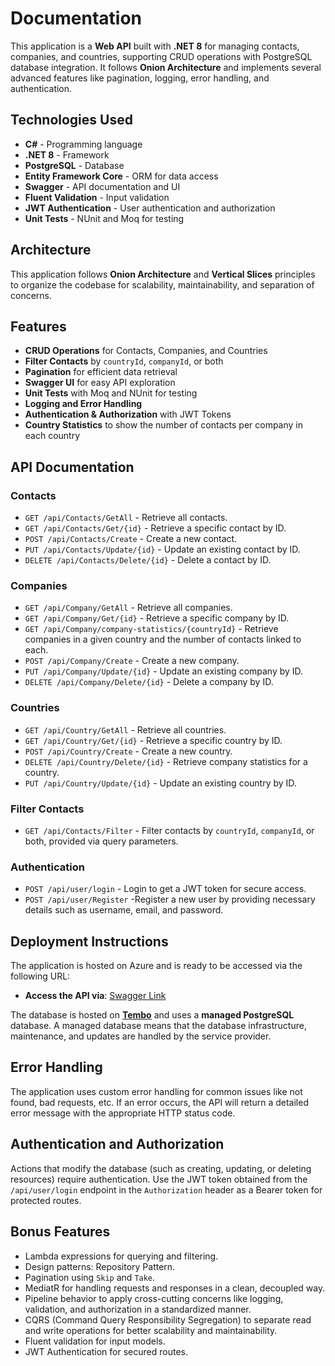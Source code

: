 # Documentation

This application is a **Web API** built with **.NET 8** for managing contacts, companies, and countries, supporting CRUD operations with PostgreSQL database integration. It follows **Onion Architecture** and implements several advanced features like pagination, logging, error handling, and authentication.

## **Technologies Used**

- **C#** - Programming language
- **.NET 8** - Framework
- **PostgreSQL** - Database
- **Entity Framework Core** - ORM for data access
- **Swagger** - API documentation and UI
- **Fluent Validation** - Input validation
- **JWT Authentication** - User authentication and authorization
- **Unit Tests** - NUnit and Moq for testing
  
## Architecture

This application follows **Onion Architecture** and **Vertical Slices** principles to organize the codebase for scalability, maintainability, and separation of concerns.

## **Features**

- **CRUD Operations** for Contacts, Companies, and Countries
- **Filter Contacts** by `countryId`, `companyId`, or both
- **Pagination** for efficient data retrieval
- **Swagger UI** for easy API exploration
- **Unit Tests** with Moq and NUnit for testing
- **Logging and Error Handling**
- **Authentication & Authorization** with JWT Tokens
- **Country Statistics** to show the number of contacts per company in each country

## **API Documentation**

### **Contacts**

- `GET /api/Contacts/GetAll` - Retrieve all contacts.
- `GET /api/Contacts/Get/{id}` - Retrieve a specific contact by ID.
- `POST /api/Contacts/Create` - Create a new contact.
- `PUT /api/Contacts/Update/{id}` - Update an existing contact by ID.
- `DELETE /api/Contacts/Delete/{id}` - Delete a contact by ID.

### **Companies**

- `GET /api/Company/GetAll` - Retrieve all companies.
- `GET /api/Company/Get/{id}` - Retrieve a specific company by ID.
- `GET /api/Company/company-statistics/{countryId}` - Retrieve companies in a given country and the number of contacts linked to each.
- `POST /api/Company/Create` - Create a new company.
- `PUT /api/Company/Update/{id}` - Update an existing company by ID.
- `DELETE /api/Company/Delete/{id}` - Delete a company by ID.

### **Countries**

- `GET /api/Country/GetAll` - Retrieve all countries.
- `GET /api/Country/Get/{id}` - Retrieve a specific country by ID.
- `POST /api/Country/Create` - Create a new country.
- `DELETE /api/Country/Delete/{id}` - Retrieve company statistics for a country.
- `PUT /api/Country/Update/{id}` - Update an existing country by ID.

### **Filter Contacts**

- `GET /api/Contacts/Filter` - Filter contacts by `countryId`, `companyId`, or both, provided via query parameters.

### **Authentication**

- `POST /api/user/login` - Login to get a JWT token for secure access.
- `POST /api/user/Register` -Register a new user by providing necessary details such as username, email, and password.

## **Deployment Instructions**

The application is hosted on Azure and is ready to be accessed via the following URL:

- **Access the API via**: [Swagger Link](https://aspekt-web-app-erb0fsecgpdvh7bg.canadacentral-01.azurewebsites.net/swagger/index.html)

The database is hosted on [**Tembo**](https://tembo.io/) and uses a **managed PostgreSQL** database. A managed database means that the database infrastructure, maintenance, and updates are handled by the service provider.

## **Error Handling**

The application uses custom error handling for common issues like not found, bad requests, etc. If an error occurs, the API will return a detailed error message with the appropriate HTTP status code.

## **Authentication and Authorization**

Actions that modify the database (such as creating, updating, or deleting resources) require authentication. 
Use the JWT token obtained from the `/api/user/login` endpoint in the `Authorization` header as a Bearer token for protected routes.

## **Bonus Features**

- Lambda expressions for querying and filtering.
- Design patterns: Repository Pattern.
- Pagination using `Skip` and `Take`.
- MediatR for handling requests and responses in a clean, decoupled way.
- Pipeline behavior to apply cross-cutting concerns like logging, validation, and authorization in a standardized manner.
- CQRS (Command Query Responsibility Segregation) to separate read and write operations for better scalability and maintainability.
- Fluent validation for input models.
- JWT Authentication for secured routes.
